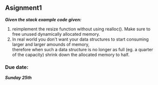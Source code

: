 ## Asignment1
***Given the stack example code given:***
1. reimplement the resize function without using realloc(). Make sure to free unused dynamically allocated memory.
2. In real world you don't want your data structures to start consuming larger and larger amounds of memory,  
therefore when such a data structure is no longer as full (eg. a quarter of the capacity) shrink down the allocated memory to half.  

### Due date:  
***Sunday 25th***